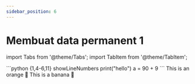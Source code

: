 ```yaml
---
sidebar_position: 6
---
```


# Membuat data permanent 1



import Tabs from '@theme/Tabs';
import TabItem from '@theme/TabItem';

<Tabs>
  <TabItem value="apple" label="Apple" default>
    ```python {1,4-6,11} showLineNumbers
    print("hello")
    a = 90 + 9
    ```
  </TabItem>
  <TabItem value="orange" label="Orange">
    This is an orange 🍊
  </TabItem>
  <TabItem value="banana" label="Banana">
    This is a banana 🍌
  </TabItem>
</Tabs>
